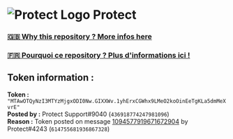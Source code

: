 # ![Protect Logo](https://i.imgur.com/5ovpCPg.png) Protect

### [🇬🇧 Why this repository ? More infos here](https://github.com/protect-github-bot/token-reset/blob/main/README.md)

### [🇫🇷 Pourquoi ce repository ? Plus d'informations ici !](https://github.com/protect-github-bot/token-reset/blob/main/FR_README.md)

## Token information :
**Token :** `"MTAwOTQyNzI3MTYzMjgxODI0Nw.GIXXWv.1yhErxCGWhx9LMeO2koOinEeTgKLa5dmMeXvrE"`\
**Posted by :** Protect Support#9040 (`436918774247981096`)\
**Reason :** Token posted on message [1094577919671672904](https://discord.com/channels/835179952500113459/881108454226399292/1094577919671672904) by Protect#4243 (`614755681936867328`)